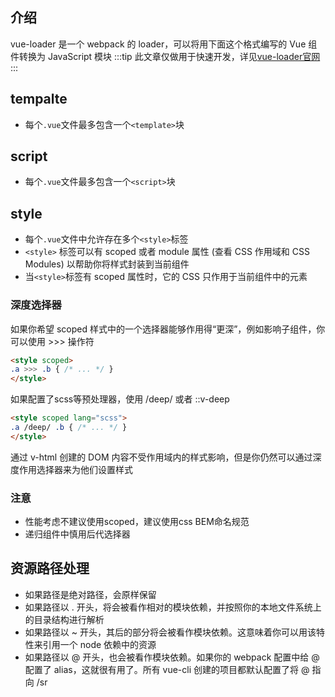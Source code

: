 ## 介绍
vue-loader 是一个 webpack 的 loader，可以将用下面这个格式编写的 Vue 组件转换为 JavaScript 模块
:::tip
此文章仅做用于快速开发，详见[vue-loader官网](https://vue-loader-v14.vuejs.org/zh-cn/#)
:::

## tempalte
- 每个`.vue`文件最多包含一个`<template>`块

## script
- 每个`.vue`文件最多包含一个`<script>`块

## style
- 每个`.vue`文件中允许存在多个`<style>`标签
- `<style>` 标签可以有 scoped 或者 module 属性 (查看 CSS 作用域和 CSS Modules) 以帮助你将样式封装到当前组件
- 当`<style>`标签有 scoped 属性时，它的 CSS 只作用于当前组件中的元素

### 深度选择器

如果你希望 scoped 样式中的一个选择器能够作用得“更深”，例如影响子组件，你可以使用 >>> 操作符
```html
<style scoped>
.a >>> .b { /* ... */ }
</style>
```

如果配置了scss等预处理器，使用 /deep/ 或者 ::v-deep
```html
<style scoped lang="scss">
.a /deep/ .b { /* ... */ }
</style>
```
通过 v-html 创建的 DOM 内容不受作用域内的样式影响，但是你仍然可以通过深度作用选择器来为他们设置样式

### 注意
- 性能考虑不建议使用scoped，建议使用css BEM命名规范
- 递归组件中慎用后代选择器

## 资源路径处理
- 如果路径是绝对路径，会原样保留
- 如果路径以 . 开头，将会被看作相对的模块依赖，并按照你的本地文件系统上的目录结构进行解析
- 如果路径以 ~ 开头，其后的部分将会被看作模块依赖。这意味着你可以用该特性来引用一个 node 依赖中的资源
- 如果路径以 @ 开头，也会被看作模块依赖。如果你的 webpack 配置中给 @ 配置了 alias，这就很有用了。所有 vue-cli 创建的项目都默认配置了将 @ 指向 /sr
